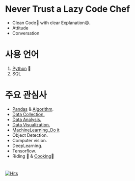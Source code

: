 # Never Trust a Lazy Code Chef
* Clean Code🤔 with clear Explanation😄.
* Attitude
* Conversation

# 사용 언어
1. [Python](https://github.com/SeWonKwon/Python_from_scratch) 🐍
2. SQL

# 주요 관심사
* [Pandas](https://github.com/SeWonKwon/Pandas-Numpy) & [Algorithm](https://github.com/SeWonKwon/Python_from_scratch/tree/main/Python_Algorithm).
* [Data Collection.](https://github.com/SeWonKwon/Data_Collection)
* [Data Analysis.](https://github.com/SeWonKwon/Data_Analysis)
* [Data Visualization.](https://github.com/SeWonKwon/Data_Visualization)
* [MachineLearning.](https://github.com/SeWonKwon/Machine_Learning),[Do it](https://github.com/SeWonKwon/ML_training)
* Object Detection.
* Computer vision.
* DeepLearning.
* Tensorflow.
* Riding 🚴 & [Cooking](https://chef-sewon.github.io)🔪 

#  
[![Hits](https://hits.seeyoufarm.com/api/count/incr/badge.svg?url=https%3A%2F%2Fgithub.com%2FSeWonKwon&count_bg=%2379C83D&title_bg=%23555555&icon=&icon_color=%23E7E7E7&title=hello&edge_flat=true)](https://hits.seeyoufarm.com) 


<!--
**SeWonKwon/SeWonKwon** is a ✨ _special_ ✨ repository because its `README.md` (this file) appears on your GitHub profile.

Here are some ideas to get you started:

- 🔭 I’m currently working on ...
- 🌱 I’m currently learning ...
- 👯 I’m looking to collaborate on ...
- 🤔 I’m looking for help with ...
- 💬 Ask me about ...
- 📫 How to reach me: ...
- 😄 Pronouns: ...
- ⚡ Fun fact: ...
-->
